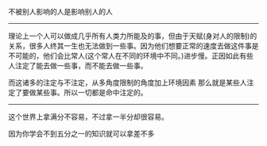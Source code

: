 不被别人影响的人是影响别人的人
___
理论上一个人可以做成几乎所有人类力所能及的事，但由于天赋(身对人的限制)的关系，很多人终其一生也无法做到一些事。因为他们想要正常的速度去做这件事是不可能的，他们会比常人(这个常人在不同的环境中不同。)进步慢。正因如此有些人注定了能去做一些事，而不能去做一些事。

  

而这诸多的注定与不注定，从多角度限制的角度加上环境因素 那么就是某些人注定了要做某些事。所以一切都是命中注定的。
___
这个世界上拿满分不容易，不过拿一半分却很容易。

  

因为你学会不到五分之一的知识就可以拿差不多
